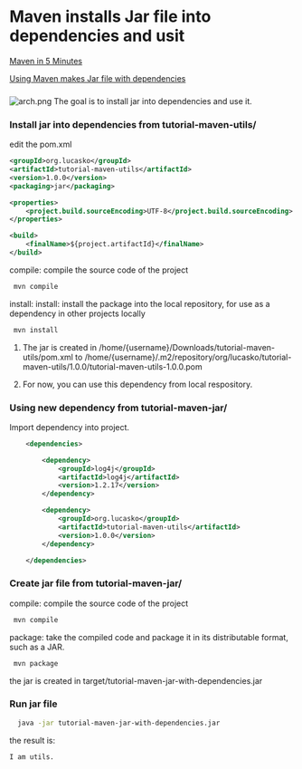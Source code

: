 Maven installs Jar file into dependencies and usit
==================================

[Maven in 5 Minutes](https://maven.apache.org/guides/getting-started/maven-in-five-minutes.html)

[Using Maven makes Jar file with dependencies](https://github.com/lucasko-tw/maven-jar-with-dependencies)


### 
![arch.png](https://github.com/lucasko-tw/maven-jar-dependencies-dependencies/blob/master/arch.png)
The goal is to install jar into dependencies and use it.



### Install jar into dependencies from tutorial-maven-utils/

edit the pom.xml

```XML
<groupId>org.lucasko</groupId>
<artifactId>tutorial-maven-utils</artifactId>
<version>1.0.0</version>
<packaging>jar</packaging>

<properties>
	<project.build.sourceEncoding>UTF-8</project.build.sourceEncoding>
</properties>

<build>
	<finalName>${project.artifactId}</finalName> 
</build>
```


compile: compile the source code of the project
 
```sh
 mvn compile
```

install: install: install the package into the local repository, for use as a dependency in other projects locally

```sh
 mvn install
```

1. The jar is created in  /home/{username}/Downloads/tutorial-maven-utils/pom.xml to /home/{username}/.m2/repository/org/lucasko/tutorial-maven-utils/1.0.0/tutorial-maven-utils-1.0.0.pom

2. For now, you can use this dependency from local respository.




### Using new dependency from tutorial-maven-jar/

Import dependency into project.

```xml
	<dependencies>

		<dependency>
			<groupId>log4j</groupId>
			<artifactId>log4j</artifactId>
			<version>1.2.17</version>
		</dependency>

		<dependency>
			<groupId>org.lucasko</groupId>
			<artifactId>tutorial-maven-utils</artifactId>
			<version>1.0.0</version>
		</dependency>

	</dependencies>
```


### Create jar file from tutorial-maven-jar/

compile: compile the source code of the project
 
```sh
 mvn compile
```

package: take the compiled code and package it in its distributable format, such as a JAR.

```sh
 mvn package
```
the jar is created in target/tutorial-maven-jar-with-dependencies.jar

### Run jar file

```sh
  java -jar tutorial-maven-jar-with-dependencies.jar
```

the result is:

	I am utils.



